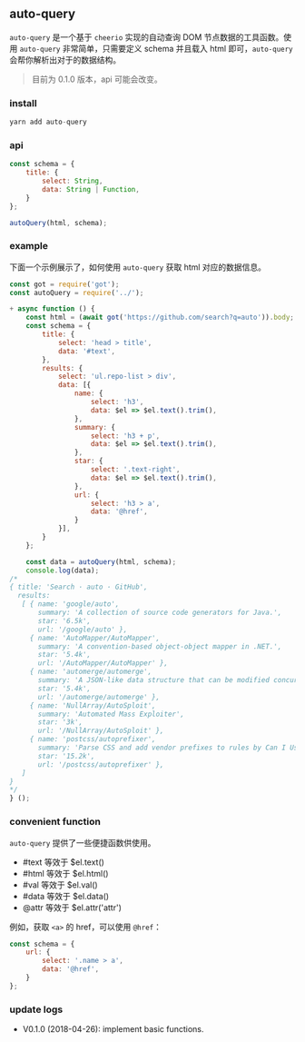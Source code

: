 

## auto-query

`auto-query` 是一个基于 `cheerio` 实现的自动查询 DOM 节点数据的工具函数。使用 `auto-query` 非常简单，只需要定义 schema 并且载入 html 即可，`auto-query` 会帮你解析出对于的数据结构。

> 目前为 0.1.0 版本，api 可能会改变。

### install

```js
yarn add auto-query
```

### api

```js
const schema = {
    title: {
        select: String,
        data: String | Function,
    }
};

autoQuery(html, schema);
```

### example

下面一个示例展示了，如何使用 `auto-query` 获取 html 对应的数据信息。

```js
const got = require('got');
const autoQuery = require('../');

+ async function () {
    const html = (await got('https://github.com/search?q=auto')).body;
    const schema = {
        title: {
            select: 'head > title',
            data: '#text',
        },
        results: {
            select: 'ul.repo-list > div',
            data: [{
                name: {
                    select: 'h3',
                    data: $el => $el.text().trim(),
                },
                summary: {
                    select: 'h3 + p',
                    data: $el => $el.text().trim(),
                },
                star: {
                    select: '.text-right',
                    data: $el => $el.text().trim(),
                },
                url: {
                    select: 'h3 > a',
                    data: '@href',
                }
            }],
        }
    };

    const data = autoQuery(html, schema);
    console.log(data);
/*
{ title: 'Search · auto · GitHub',
  results:
   [ { name: 'google/auto',
       summary: 'A collection of source code generators for Java.',
       star: '6.5k',
       url: '/google/auto' },
     { name: 'AutoMapper/AutoMapper',
       summary: 'A convention-based object-object mapper in .NET.',
       star: '5.4k',
       url: '/AutoMapper/AutoMapper' },
     { name: 'automerge/automerge',
       summary: 'A JSON-like data structure that can be modified concurrently by different users, and merged again automatically.',
       star: '5.4k',
       url: '/automerge/automerge' },
     { name: 'NullArray/AutoSploit',
       summary: 'Automated Mass Exploiter',
       star: '3k',
       url: '/NullArray/AutoSploit' },
     { name: 'postcss/autoprefixer',
       summary: 'Parse CSS and add vendor prefixes to rules by Can I Use',
       star: '15.2k',
       url: '/postcss/autoprefixer' },
   ]
}
*/
} ();
```

### convenient function
`auto-query` 提供了一些便捷函数供使用。

- #text 等效于 $el.text()
- #html 等效于 $el.html()
- #val 等效于 $el.val()
- #data 等效于 $el.data()
- @attr 等效于 $el.attr('attr')

例如，获取 `<a>` 的 href，可以使用 `@href`：

```js
const schema = {
    url: {
        select: '.name > a',
        data: '@href',
    }
};
```

### update logs

- V0.1.0 (2018-04-26): implement basic functions.

